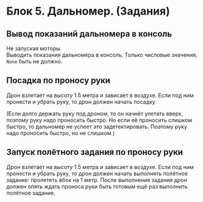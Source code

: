 # Блок 5. Дальномер. (Задания)

## Вывод показаний дальномера в консоль

Не запуская моторы.\
Выводить показания дальномера в консоль. Только числовые значения, `None` быть не должно.

## Посадка по проносу руки

Дрон взлетает на высоту 1.5 метра и зависает в воздухе. Если под ним пронести и убрать руку, то дрон должен начать посадку.

(Если долго держать руку под дроном, то он начнёт улетать вверх, поэтому руку надо проносить быстро. Но если её проносить слишком быстро, то дальномер не успеет это задетектировать. Поэтому руку надо проносить быстро, но не слишком.)

## Запуск полётного задания по проносу руки

Дрон взлетает на высоту 1.5 метра и зависает в воздухе. Если под ним пронести и убрать руку, то дрон должен начать выполнять полётное задание: пролететь вбок на 1 метр. После выполнения задания дрон должен опять ждать проноса руки быть готовым ещё раз выполнить полётное задание.